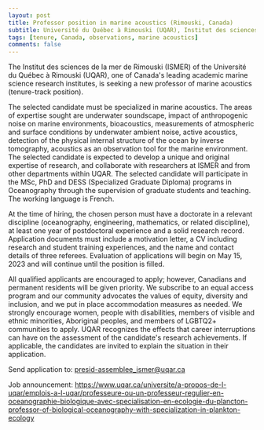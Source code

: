 ```yaml
---
layout: post
title: Professor position in marine acoustics (Rimouski, Canada)
subtitle: Université du Québec à Rimouski (UQAR), Institut des sciences de la mer de Rimouski (ISMER)
tags: [tenure, Canada, observations, marine acoustics]
comments: false
---
```

The Institut des sciences de la mer de Rimouski (ISMER) of the
Université du Québec à Rimouski (UQAR), one of Canada's leading academic
marine science research institutes, is seeking a new professor of marine
acoustics (tenure-track position).

The selected candidate must be specialized in marine acoustics. The
areas of expertise sought are underwater soundscape, impact of
anthropogenic noise on marine environments, bioacoustics, measurements
of atmospheric and surface conditions by underwater ambient noise,
active acoustics, detection of the physical internal structure of the
ocean by inverse tomography, acoustics as an observation tool for the
marine environment. The selected candidate is expected to develop a
unique and original expertise of research, and collaborate with
researchers at ISMER and from other departments within UQAR. The
selected candidate will participate in the MSc, PhD and DESS
(Specialized Graduate Diploma) programs in Oceanography through the
supervision of graduate students and teaching. The working language is
French.

At the time of hiring, the chosen person must have a doctorate in a
relevant discipline (oceanography, engineering, mathematics, or related
discipline), at least one year of postdoctoral experience and a solid
research record. Application documents must include a motivation letter,
a CV including research and student training experiences, and the name
and contact details of three referees. Evaluation of applications will
begin on May 15, 2023 and will continue until the position is filled.

All qualified applicants are encouraged to apply; however, Canadians and
permanent residents will be given priority. We subscribe to an equal
access program and our community advocates the values of equity,
diversity and inclusion, and we put in place accommodation measures as
needed. We strongly encourage women, people with disabilities, members
of visible and ethnic minorities, Aboriginal peoples, and members of
LGBTQ2+ communities to apply. UQAR recognizes the effects that career
interruptions can have on the assessment of the candidate's research
achievements. If applicable, the candidates are invited to explain the
situation in their application.

Send application to: presid-assemblee_ismer@uqar.ca

Job announcement:
https://www.uqar.ca/universite/a-propos-de-l-uqar/emplois-a-l-uqar/professeure-ou-un-professeur-regulier-en-oceanographie-biologique-avec-specialisation-en-ecologie-du-plancton-professor-of-biological-oceanography-with-specialization-in-plankton-ecology
